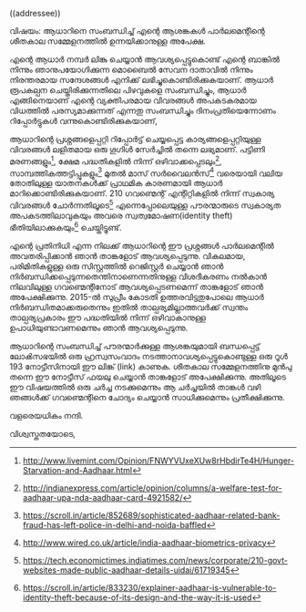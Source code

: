 ((addressee))

വിഷയം: ആധാറിനെ സംബന്ധിച്ച് എന്റെ ആശങ്കകൾ പാർലമെന്റിന്റെ ശീതകാല സമ്മേളനത്തിൽ ഉന്നയിക്കാനുള്ള അപേക്ഷ.

എന്റെ ആധാർ നമ്പർ ലിങ്കു ചെയ്യാൻ ആവശ്യപ്പെട്ടുകൊണ്ട് എന്റെ ബാങ്കിൽ നിന്നും ഞാനുപയോഗിക്കുന്ന മൊബൈൽ സേവന ദാതാവിൽ നിന്നും നിരന്തരമായ സന്ദേശങ്ങൾ എനിക്ക് ലഭിച്ചുകൊണ്ടിരിക്കുകയാണ്. ആധാർ രൂപകല്പന ചെയ്തിരിക്കുന്നതിലെ പിഴവുകളെ സംബന്ധിച്ചും, ആധാർ എങ്ങിനെയാണ് എന്റെ വ്യക്തിപരമായ വിവരങ്ങൾ അപകടകരമായ വിധത്തിൽ പരസ്യമാക്കുന്നത് എന്നതു സംബന്ധിച്ചും ദിനംപ്രതിയെന്നോണം
റിപ്പോർട്ടുകൾ വന്നുകൊണ്ടിരിക്കുകയാണ്,

ആധാറിന്റെ പ്രശ്നങ്ങളെപ്പറ്റി റിപ്പോർട്ട് ചെയ്യപ്പെട്ട കാര്യങ്ങളെപ്പറ്റിയുള്ള വിവരങ്ങൾ ലളിതമായ ഒരു ഗൂഗിൾ സേർച്ചിൽ തന്നെ ലഭ്യമാണ്. പട്ടിണി മരണങ്ങളും[^1], ക്ഷേമ പദ്ധതികളിൽ നിന്ന് ഒഴിവാക്കപ്പെടലും[^2], സാമ്പത്തികത്തട്ടിപ്പുകളും[^3] മുതൽ മാസ് സർവൈലൻസ്[^4] വരെയായി വലിയ തോതിലുള്ള യാതനകൾക്ക് പ്രാഥമിക കാരണമായി ആധാർ മാറിക്കൊണ്ടിരിക്കുകയാണ്. 210 ഗവണ്മെന്റ് എന്റിറ്റികളിൽ നിന്ന് സ്വകാര്യ വിവരങ്ങൾ ചോർന്നതിലൂടെ[^5] എന്നെപ്പോലെയുള്ള പൗരന്മാരുടെ സ്വകാര്യത അപകടത്തിലാവുകയും അവരെ സ്വത്വമോഷണ(identity theft) ഭീതിയിലാക്കുകയും[^6] ചെയ്തിട്ടുണ്ട്.

എന്റെ പ്രതിനിധി എന്ന നിലക്ക് ആധാറിന്റെ ഈ പ്രശ്നങ്ങൾ പാർലമെന്റിൽ അവതരിപ്പിക്കാൻ ഞാൻ താങ്കളോട് ആവശ്യപ്പെടുന്നു. വികലമായ, പരിമിതികളുള്ള ഒരു സിസ്റ്റത്തിൽ റെജിസ്റ്റർ ചെയ്യാൻ ഞാൻ നിർബന്ധിക്കപ്പെടുന്നതെന്തിനാണെന്നതിനുള്ള വിശദീകരണം നൽകാൻ നിലവിലുള്ള ഗവണ്മെന്റിനോട് ആവശ്യപ്പെടണമെന്ന് താങ്കളോട് ഞാൻ അപേക്ഷിക്കുന്നു. 2015-ൽ സുപ്രീം കോടതി ഉത്തരവിട്ടതുപോലെ ആധാർ നിർബന്ധിതമാക്കരുതെന്നും ഇതിൽ താല്പര്യമില്ലാത്തവർക്ക് സ്വന്തം താല്പര്യപ്രകാരം ഈ പദ്ധതിയിൽ നിന്ന് ഒഴിവാകാനുള്ള ഉപാധിയുണ്ടാവണമെന്നും ഞാൻ ആവശ്യപ്പെടുന്നു.

ആധാറിന്റെ സംബന്ധിച്ച് പൗരന്മാർക്കുള്ള ആശങ്കയുമായി ബന്ധപ്പെട്ട് ലോൿസഭയിൽ ഒരു ഹ്രസ്വസംവാദം നടത്താനാവശ്യപ്പെട്ടുകൊണ്ടുള്ള ഒരു റൂൾ 193 നോട്ടീസിനായി ഈ ലിങ്ക് (link) കാണുക. ശീതകാല സമ്മേളനത്തിനു മുൻപു തന്നെ ഈ നോട്ടീസ് ഫയലു ചെയ്യാൻ താങ്കളോട് അപേക്ഷിക്കുന്നു. അതിലൂടെ ഈ വിഷയത്തിൽ ഒരു ചർച്ച നടക്കുമെന്നും ആ ചർച്ചയിൽ താങ്കൾ‌ വഴി ഞങ്ങൾക്ക് ഗവണ്മെന്റിനെ ചോദ്യം ചെയ്യാൻ സാധിക്കുമെന്നും പ്രതീക്ഷിക്കുന്നു.

വളരെയധികം നന്ദി.

വിശ്വസ്തതയോടെ,

[^1]: http://www.livemint.com/Opinion/FNWYVUxeXUw8rHbdirTe4H/Hunger-Starvation-and-Aadhaar.html
[^2]: http://indianexpress.com/article/opinion/columns/a-welfare-test-for-aadhaar-upa-nda-aadhaar-card-4921582/
[^3]: https://scroll.in/article/852689/sophisticated-aadhaar-related-bank-fraud-has-left-police-in-delhi-and-noida-baffled
[^4]: http://www.wired.co.uk/article/india-aadhaar-biometrics-privacy
[^5]: https://tech.economictimes.indiatimes.com/news/corporate/210-govt-websites-made-public-aadhaar-details-uidai/61719345
[^6]: https://scroll.in/article/833230/explainer-aadhaar-is-vulnerable-to-identity-theft-because-of-its-design-and-the-way-it-is-used
